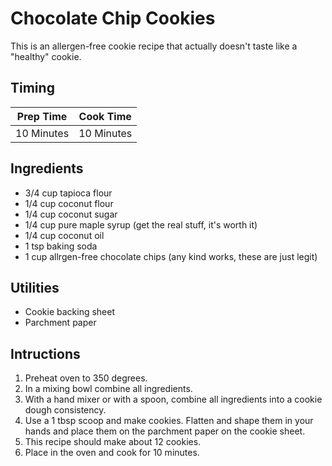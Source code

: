 # Chocolate Chip Cookies

This is an allergen-free cookie recipe that actually doesn't taste like a
"healthy" cookie.

## Timing

| Prep Time  | Cook Time  |
| ---------- | ---------- |
| 10 Minutes | 10 Minutes |

## Ingredients

- 3/4 cup tapioca flour
- 1/4 cup coconut flour
- 1/4 cup coconut sugar
- 1/4 cup pure maple syrup (get the real stuff, it's worth it)
- 1/4 cup coconut oil
- 1 tsp baking soda
- 1 cup allrgen-free chocolate chips (any kind works, these are just legit)

## Utilities

- Cookie backing sheet
- Parchment paper

## Intructions

1. Preheat oven to 350 degrees.
2. In a mixing bowl combine all ingredients.
3. With a hand mixer or with a spoon, combine all ingredients into a cookie
   dough consistency.
4. Use a 1 tbsp scoop and make cookies. Flatten and shape them in your hands
   and place them on the parchment paper on the cookie sheet.
5. This recipe should make about 12 cookies.
6. Place in the oven and cook for 10 minutes.
